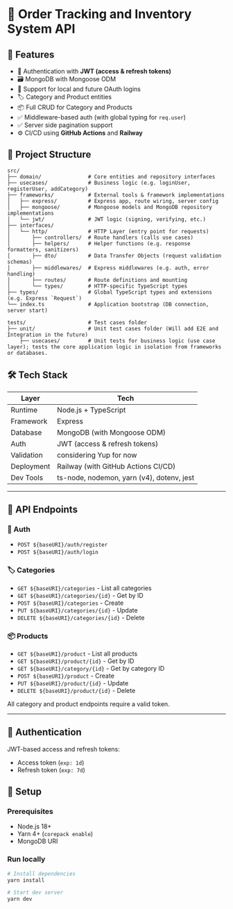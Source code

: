 # 🧾 Order Tracking and Inventory System API

## 🚀 Features

- 🔐 Authentication with **JWT (access & refresh tokens)**
- 🗃️ MongoDB with Mongoose ODM
- 👤 Support for local and future OAuth logins
- 🏷️ Category and Product entities 
- 📦 Full CRUD for Category and Products
- ✅ Middleware-based auth (with global typing for `req.user`)
- ✅ Server side pagination support
- ⚙️ CI/CD using **GitHub Actions** and **Railway**

## 📁 Project Structure

```
src/
├── domain/               # Core entities and repository interfaces
├── usecases/             # Business logic (e.g. loginUser, registerUser, addCategory)
├── frameworks/           # External tools & framework implementations
│   ├── express/          # Express app, route wiring, server config
│   ├── mongoose/         # Mongoose models and MongoDB repository implementations
│   └── jwt/              # JWT logic (signing, verifying, etc.)
├── interfaces/
│   └── http/             # HTTP Layer (entry point for requests)
│       ├── controllers/  # Route handlers (calls use cases)
│       ├── helpers/      # Helper functions (e.g. response formatters, sanitizers)
│       ├── dto/          # Data Transfer Objects (request validation schemas)
│       ├── middlewares/  # Express middlewares (e.g. auth, error handling)
│       ├── routes/       # Route definitions and mounting
│       └── types/        # HTTP-specific TypeScript types
├── types/                # Global TypeScript types and extensions (e.g. Express `Request`)
└── index.ts              # Application bootstrap (DB connection, server start)

tests/                    # Test cases folder
├── unit/                 # Unit test cases folder (Will add E2E and Integration in the future)
    ├── usecases/         # Unit tests for business logic (use case layer); tests the core application logic in isolation from frameworks or databases.
```

## 🛠️ Tech Stack

| Layer      | Tech                                      |
| ---------- | ----------------------------------------- |
| Runtime    | Node.js + TypeScript                      |
| Framework  | Express                                   |
| Database   | MongoDB (with Mongoose ODM)               |
| Auth       | JWT (access & refresh tokens)             |
| Validation | considering Yup for now                   |
| Deployment | Railway (with GitHub Actions CI/CD)       |
| Dev Tools  | ts-node, nodemon, yarn (v4), dotenv, jest |

---

## 🧪 API Endpoints

### 🧑 Auth

- `POST ${baseURI}/auth/register`
- `POST ${baseURI}/auth/login`

### 🏷️ Categories

- `GET ${baseURI}/categories` - List all categories
- `GET ${baseURI}/categories/{id}` - Get by ID
- `POST ${baseURI}/categories` - Create
- `PUT ${baseURI}/categories/{id}` - Update
- `DELETE ${baseURI}/categories/{id}` - Delete

### 📦 Products

- `GET ${baseURI}/product` - List all products
- `GET ${baseURI}/product/{id}` - Get by ID
- `GET ${baseURI}/category/{id}` - Get by category ID
- `POST ${baseURI}/product` - Create
- `PUT ${baseURI}/product/{id}` - Update
- `DELETE ${baseURI}/product/{id}` - Delete

All category and product endpoints require a valid token.

---

## 🔐 Authentication

JWT-based access and refresh tokens:

- Access token (`exp: 1d`)
- Refresh token (`exp: 7d`)

## 🧰 Setup

### Prerequisites

- Node.js 18+
- Yarn 4+ (`corepack enable`)
- MongoDB URI

### Run locally

```bash
# Install dependencies
yarn install

# Start dev server
yarn dev
```

